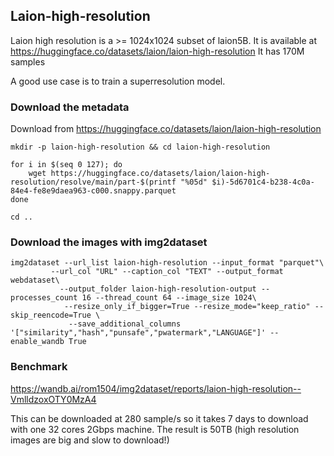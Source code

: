 ## Laion-high-resolution

Laion high resolution is a >= 1024x1024 subset of laion5B.
It is available at https://huggingface.co/datasets/laion/laion-high-resolution
It has 170M samples

A good use case is to train a superresolution model.

### Download the metadata

Download from https://huggingface.co/datasets/laion/laion-high-resolution

```
mkdir -p laion-high-resolution && cd laion-high-resolution

for i in $(seq 0 127); do 
    wget https://huggingface.co/datasets/laion/laion-high-resolution/resolve/main/part-$(printf "%05d" $i)-5d6701c4-b238-4c0a-84e4-fe8e9daea963-c000.snappy.parquet
done

cd ..
```

### Download the images with img2dataset

```
img2dataset --url_list laion-high-resolution --input_format "parquet"\
         --url_col "URL" --caption_col "TEXT" --output_format webdataset\
           --output_folder laion-high-resolution-output --processes_count 16 --thread_count 64 --image_size 1024\
            --resize_only_if_bigger=True --resize_mode="keep_ratio" --skip_reencode=True \
             --save_additional_columns '["similarity","hash","punsafe","pwatermark","LANGUAGE"]' --enable_wandb True
```

### Benchmark

https://wandb.ai/rom1504/img2dataset/reports/laion-high-resolution--VmlldzoxOTY0MzA4

This can be downloaded at 280 sample/s so it takes 7 days to download with one 32 cores 2Gbps machine.
The result is 50TB (high resolution images are big and slow to download!)
